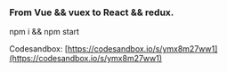 ### From Vue && vuex to React && redux.

npm i && npm start

Codesandbox: [https://codesandbox.io/s/ymx8m27ww1](https://codesandbox.io/s/ymx8m27ww1)
